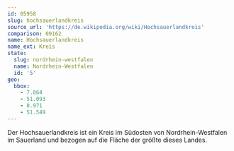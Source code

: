 ```yaml
---
id: 05958
slug: hochsauerlandkreis
source_url: 'https://de.wikipedia.org/wiki/Hochsauerlandkreis'
comparison: 09162
name: Hochsauerlandkreis
name_ext: Kreis
state:
  slug: nordrhein-westfalen
  name: Nordrhein-Westfalen
  id: '5'
geo:
  bbox:
    - 7.864
    - 51.093
    - 8.971
    - 51.549
---
```


Der Hochsauerlandkreis ist ein Kreis im Südosten von Nordrhein-Westfalen im Sauerland und bezogen auf die Fläche der größte dieses Landes.

